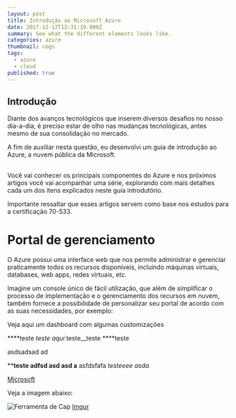 ```yaml
---
layout: post
title: Introdução ao Microsoft Azure
date: 2017-12-12T12:31:19.000Z
summary: See what the different elements looks like.
categories: azure
thumbnail: cogs
tags:
  - azure
  - cloud
published: true
---
```


## Introdução

Diante dos avanços tecnológicos que inserem diversos desafios no nosso dia-a-dia, é preciso estar de olho nas mudanças tecnológicas, antes mesmo de sua consolidação no mercado.

A fim de auxiliar nesta questão, eu desenvolvi um guia de introdução ao Azure, a nuvem pública da Microsoft.
##


Você vai conhecer os principais componentes do Azure e nos próximos artigos você vai acompanhar uma série, explorando com mais detalhes cada um dos itens explicados neste guia introdutório.

Importante ressaltar que esses artigos servem como base nos estudos para a certificação 70-533.

# Portal de gerenciamento

O Azure possui uma interface web que nos permite administrar e gerenciar praticamente todos os recursos disponíveis, incluindo máquinas virtuais, databases, web apps, redes virtuais, etc.

Imagine um console único de fácil utilização, que além de simplificar o processo de implementação e o gerenciamento dos recursos em nuvem, também fornece a possibilidade de personalizar seu portal de acordo com as suas necessidades, por exemplo:

Veja aqui um dashboard com algumas customizações

****teste
_teste aqui_ teste__teste
****teste

asdsadsad ad

****teste adfsd asd asd a** asfdsfafa
_testeeee asda_

[Microsoft](https://www.microsoft.com "powerpoint")

Veja a imagem abaixo:
    
![Ferramenta de Cap]({{site.baseurl}}/https://i.imgur.com/M4iCsUS.jpg)
[Imgur](https://i.imgur.com/M4iCsUS.jpg)

